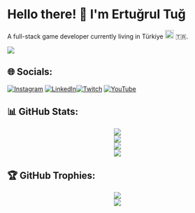 # Hello there! 👋 I'm Ertuğrul Tuğ

A full-stack game developer currently living in Türkiye <img src="https://img.icons8.com/?size=20&id=7PhX5XSLeDb9&format=png" width="20"/>	:tr:.
<!--
**ertugrul-tug/ertugrul-tug** is a ✨ _special_ ✨ repository because its `README.md` (this file) appears on your GitHub profile.

Here are some ideas to get you started:

- 🔭 I’m currently working on ...
- 🌱 I’m currently learning ...
- 👯 I’m looking to collaborate on ...
- 🤔 I’m looking for help with ...
- 💬 Ask me about ...[![Twitter](https://img.shields.io/badge/Twitter-%231DA1F2.svg?logo=Twitter&logoColor=white)](https://twitter.com/Ahmed_MH_90)  [![Codepen](https://img.shields.io/badge/Codepen-000000?style=for-the-badge&logo=codepen&logoColor=white)](https://codepen.io/ertugrul-tug) 
- 📫 How to reach me: ... [![Medium](https://img.shields.io/badge/Medium-12100E?logo=medium&logoColor=white)](https://medium.com/@abu8ammed) [![Pinterest](https://img.shields.io/badge/Pinterest-%23E60023.svg?logo=Pinterest&logoColor=white)](https://pinterest.com/abu8ammed) [![Stack Overflow](https://img.shields.io/badge/-Stackoverflow-FE7A16?logo=stack-overflow&logoColor=white)](https://stackoverflow.com/users/14215194) 
[![Facebook](https://img.shields.io/badge/Facebook-%231877F2.svg?logo=Facebook&logoColor=white)](https://facebook.com/abu7ammed) 
- 😄 Pronouns: ...
- ⚡ Fun fact: ...[![Discord](https://img.shields.io/badge/Discord-%237289DA.svg?logo=discord&logoColor=white)](https://discord.gg/abu7ammed) 
-->

[![](https://visitcount.itsvg.in/api?id=ertugrul-tug&icon=5&color=1)](https://visitcount.itsvg.in)


## 🌐 Socials:
[![Instagram](https://img.shields.io/badge/Instagram-%23E4405F.svg?logo=Instagram&logoColor=white)](https://instagram.com/ertugrul_tug) [![LinkedIn](https://img.shields.io/badge/LinkedIn-%230077B5.svg?logo=linkedin&logoColor=white)](https://linkedin.com/in/ertugrul-tug)[![Twitch](https://img.shields.io/badge/Twitch-%239146FF.svg?logo=Twitch&logoColor=white)](https://twitch.tv/kaptanqedy) [![YouTube](https://img.shields.io/badge/YouTube-%23FF0000.svg?logo=YouTube&logoColor=white)](https://youtube.com/@kaptanqedy)


## 📊 GitHub Stats: 

<div align="center">
    <img src="https://github-readme-stats.vercel.app/api?username=ertugrul-tug&theme=default&hide_border=true&include_all_commits=true&count_private=true">
    <br/>
    <img src="https://github-readme-streak-stats.herokuapp.com/?user=ertugrul-tug&theme=default&hide_border=true">
    <br/>
    <img src="https://github-readme-stats.vercel.app/api/top-langs/?username=ertugrul-tug&theme=default&hide_border=true&include_all_commits=true&count_private=true&layout=compact">
    <br/>
    <img src="https://github-contributor-stats.vercel.app/api?username=ertugrul-tug&limit=5&theme=flat&combine_all_yearly_contributions=true">

</div>



## 🏆 GitHub Trophies: 

<div align="center">
  <img src="https://github-profile-trophy.vercel.app/?username=ertugrul-tug&theme=onedark&no-frame=true&no-bg=true&margin-w=4" />
<br/>
  <img src="https://quotes-github-readme.vercel.app/api?type=horizontal&theme=merko" />

</div>
